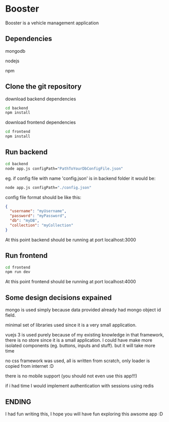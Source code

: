 # Booster

Booster is a vehicle management application


## Dependencies
mongodb 

nodejs

npm

## Clone the git repository
download backend dependencies
```bash
cd backend
npm install
```


download frontend dependencies
```bash
cd frontend
npm install
```

## Run backend

```bash
cd backend
node app.js configPath="PathToYourDbConfigFile.json"
```
eg. if config file with name 'config.json' is in backend folder it would be:
```bash
node app.js configPath="./config.json"
```

config file format should be like this: 
```json
{
  "username": "myUsername",
  "password": "myPassword",
  "db": "myDB",
  "collection": "myCollection"
}
```

At this point backend should be running at port localhost:3000

## Run frontend

```bash
cd frontend
npm run dev
```

At this point frontend should be running at port localhost:4000

## Some design decisions expained

mongo is used simply because data provided already had mongo object id field.

minimal set of libraries used since it is a very small application.

vuejs 3 is used purely because of my existing knowledge in that framework, there is no
store since it is a small application.
I could have make more isolated components (eg. buttons, inputs and stuff). but it will take more time

no css framework was used, all is written from scratch, only loader is copied from internet :D 

there is no mobile support (you should not even use this app!!!)

if i had time I would implement authentication with sessions using redis

## ENDING

I had fun writing this, I hope you will have fun exploring this awsome app :D 
